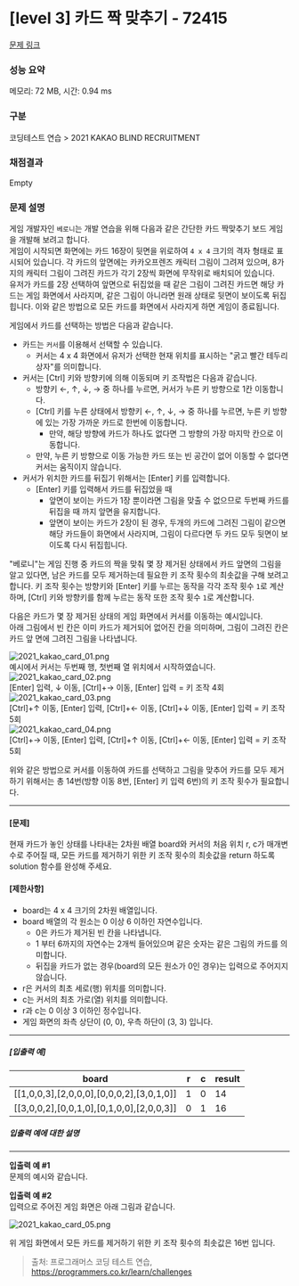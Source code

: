 # [level 3] 카드 짝 맞추기 - 72415 

[문제 링크](https://school.programmers.co.kr/learn/courses/30/lessons/72415) 

### 성능 요약

메모리: 72 MB, 시간: 0.94 ms

### 구분

코딩테스트 연습 > 2021 KAKAO BLIND RECRUITMENT

### 채점결과

Empty

### 문제 설명

<p>게임 개발자인 <code>베로니</code>는 개발 연습을 위해 다음과 같은 간단한 카드 짝맞추기 보드 게임을 개발해 보려고 합니다.<br>
게임이 시작되면 화면에는 카드 16장이 뒷면을 위로하여 <code>4 x 4</code> 크기의 격자 형태로 표시되어 있습니다. 각 카드의 앞면에는 카카오프렌즈 캐릭터 그림이 그려져 있으며, 8가지의 캐릭터 그림이 그려진 카드가 각기 2장씩 화면에 무작위로 배치되어 있습니다.<br>
유저가 카드를 2장 선택하여 앞면으로 뒤집었을 때 같은 그림이 그려진 카드면 해당 카드는 게임 화면에서 사라지며, 같은 그림이 아니라면 원래 상태로 뒷면이 보이도록 뒤집힙니다. 이와 같은 방법으로 모든 카드를 화면에서 사라지게 하면 게임이 종료됩니다.</p>

<p>게임에서 카드를 선택하는 방법은 다음과 같습니다.</p>

<ul>
<li>카드는 <code>커서</code>를 이용해서 선택할 수 있습니다.

<ul>
<li>커서는 4 x 4 화면에서 유저가 선택한 현재 위치를 표시하는 "굵고 빨간 테두리 상자"를 의미합니다.</li>
</ul></li>
<li>커서는 [Ctrl] 키와 방향키에 의해 이동되며 키 조작법은 다음과 같습니다.

<ul>
<li>방향키 ←, ↑, ↓, → 중 하나를 누르면, 커서가 누른 키 방향으로 1칸 이동합니다.</li>
<li>[Ctrl] 키를 누른 상태에서 방향키 ←, ↑, ↓, → 중 하나를 누르면, 누른 키 방향에 있는 가장 가까운 카드로 한번에 이동합니다.

<ul>
<li>만약, 해당 방향에 카드가 하나도 없다면 그 방향의 가장 마지막 칸으로 이동합니다.</li>
</ul></li>
<li>만약, 누른 키 방향으로 이동 가능한 카드 또는 빈 공간이 없어 이동할 수 없다면 커서는 움직이지 않습니다.</li>
</ul></li>
<li>커서가 위치한 카드를 뒤집기 위해서는 [Enter] 키를 입력합니다.

<ul>
<li>[Enter] 키를 입력해서 카드를 뒤집었을 때

<ul>
<li>앞면이 보이는 카드가 1장 뿐이라면 그림을 맞출 수 없으므로 두번째 카드를 뒤집을 때 까지 앞면을 유지합니다.</li>
<li>앞면이 보이는 카드가 2장이 된 경우, 두개의 카드에 그려진 그림이 같으면 해당 카드들이 화면에서 사라지며, 그림이 다르다면 두 카드 모두 뒷면이 보이도록 다시 뒤집힙니다.</li>
</ul></li>
</ul></li>
</ul>

<p>"베로니"는 게임 진행 중 카드의 짝을 맞춰 몇 장 제거된 상태에서 카드 앞면의 그림을 알고 있다면, 남은 카드를 모두 제거하는데 필요한 키 조작 횟수의 최솟값을 구해 보려고 합니다. 키 조작 횟수는 방향키와 [Enter] 키를 누르는 동작을 각각 조작 횟수 <code>1</code>로 계산하며, [Ctrl] 키와 방향키를 함께 누르는 동작 또한 조작 횟수 <code>1</code>로 계산합니다.</p>

<p>다음은 카드가 몇 장 제거된 상태의 게임 화면에서 커서를 이동하는 예시입니다.<br>
아래 그림에서 빈 칸은 이미 카드가 제거되어 없어진 칸을 의미하며, 그림이 그려진 칸은 카드 앞 면에 그려진 그림을 나타냅니다.</p>

<p><img src="https://grepp-programmers.s3.ap-northeast-2.amazonaws.com/files/production/bd1c06b3-6684-480a-85e6-53f1123b0770/2021_kakao_card_01.png" title="" alt="2021_kakao_card_01.png"><br>
예시에서 커서는 두번째 행, 첫번째 열 위치에서 시작하였습니다.<br>
<img src="https://grepp-programmers.s3.ap-northeast-2.amazonaws.com/files/production/8d9008a0-a933-44c7-92a8-96b701483d6e/2021_kakao_card_02.png" title="" alt="2021_kakao_card_02.png"><br>
[Enter] 입력, ↓ 이동, [Ctrl]+→ 이동, [Enter] 입력 = 키 조작 4회<br>
<img src="https://grepp-programmers.s3.ap-northeast-2.amazonaws.com/files/production/89b256d7-b8a8-4fb1-a1f4-84407a029d03/2021_kakao_card_03.png" title="" alt="2021_kakao_card_03.png"><br>
[Ctrl]+↑ 이동, [Enter] 입력, [Ctrl]+← 이동, [Ctrl]+↓ 이동, [Enter] 입력 = 키 조작 5회<br>
<img src="https://grepp-programmers.s3.ap-northeast-2.amazonaws.com/files/production/96b37dbd-bba1-47e0-89e5-7a3e518eab24/2021_kakao_card_04.png" title="" alt="2021_kakao_card_04.png"><br>
[Ctrl]+→ 이동, [Enter] 입력, [Ctrl]+↑ 이동, [Ctrl]+← 이동, [Enter] 입력 = 키 조작 5회</p>

<p>위와 같은 방법으로 커서를 이동하여 카드를 선택하고 그림을 맞추어 카드를 모두 제거하기 위해서는 총 14번(방향 이동 8번, [Enter] 키 입력 6번)의 키 조작 횟수가 필요합니다.</p>

<hr>

<h4><strong>[문제]</strong></h4>

<p>현재 카드가 놓인 상태를 나타내는 2차원 배열 board와 커서의 처음 위치 r, c가 매개변수로 주어질 때, 모든 카드를 제거하기 위한 키 조작 횟수의 최솟값을 return 하도록 solution 함수를 완성해 주세요.</p>

<h4><strong>[제한사항]</strong></h4>

<ul>
<li>board는 4 x 4 크기의 2차원 배열입니다.</li>
<li>board 배열의 각 원소는 0 이상 6 이하인 자연수입니다.

<ul>
<li>0은 카드가 제거된 빈 칸을 나타냅니다.</li>
<li>1 부터 6까지의 자연수는 2개씩 들어있으며 같은 숫자는 같은 그림의 카드를 의미합니다.</li>
<li>뒤집을 카드가 없는 경우(board의 모든 원소가 0인 경우)는 입력으로 주어지지 않습니다.</li>
</ul></li>
<li>r은 커서의 최초 세로(행) 위치를 의미합니다.</li>
<li>c는 커서의 최초 가로(열) 위치를 의미합니다.</li>
<li>r과 c는 0 이상 3 이하인 정수입니다.</li>
<li>게임 화면의 좌측 상단이 (0, 0), 우측 하단이 (3, 3) 입니다.</li>
</ul>

<hr>

<h5><strong>[입출력 예]</strong></h5>
<table class="table">
        <thead><tr>
<th>board</th>
<th>r</th>
<th>c</th>
<th>result</th>
</tr>
</thead>
        <tbody><tr>
<td>[[1,0,0,3],[2,0,0,0],[0,0,0,2],[3,0,1,0]]</td>
<td>1</td>
<td>0</td>
<td>14</td>
</tr>
<tr>
<td>[[3,0,0,2],[0,0,1,0],[0,1,0,0],[2,0,0,3]]</td>
<td>0</td>
<td>1</td>
<td>16</td>
</tr>
</tbody>
      </table>
<h5><strong>입출력 예에 대한 설명</strong></h5>

<hr>

<p><strong>입출력 예 #1</strong><br>
문제의 예시와 같습니다.</p>

<p><strong>입출력 예 #2</strong><br>
입력으로 주어진 게임 화면은 아래 그림과 같습니다.</p>

<p><img src="https://grepp-programmers.s3.ap-northeast-2.amazonaws.com/files/production/5c6e8d3f-2427-42b8-893b-5677cb45aa5d/2021_kakao_card_05.png" title="" alt="2021_kakao_card_05.png"></p>

<p>위 게임 화면에서 모든 카드를 제거하기 위한 키 조작 횟수의 최솟값은 16번 입니다.</p>


> 출처: 프로그래머스 코딩 테스트 연습, https://programmers.co.kr/learn/challenges